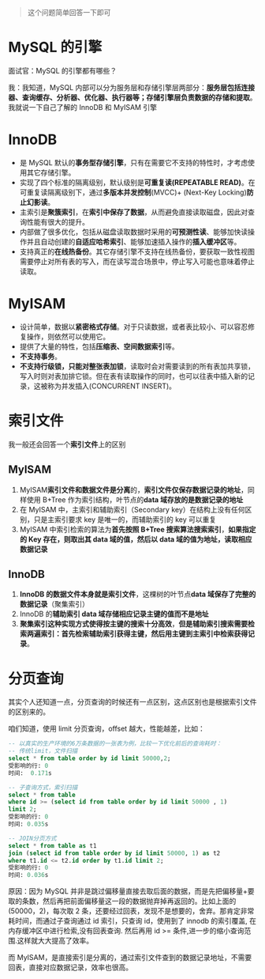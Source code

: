 > 这个问题简单回答一下即可

# MySQL 的引擎

面试官：MySQL 的引擎都有哪些？

我：我知道，MySQL 内部可以分为服务层和存储引擎层两部分：**服务层包括连接器、查询缓存、分析器、优化器、执行器等；存储引擎层负责数据的存储和提取**。我就说一下自己了解的 InnoDB 和 MyISAM 引擎

# InnoDB

- 是 MySQL 默认的**事务型存储引擎**，只有在需要它不支持的特性时，才考虑使用其它存储引擎。
- 实现了四个标准的隔离级别，默认级别是**可重复读(REPEATABLE READ)**。在可重复读隔离级别下，通过**多版本并发控制**(MVCC)+ (Next-Key Locking)**防止幻影读**。
- 主索引是**聚簇索引**，在**索引中保存了数据**，从而避免直接读取磁盘，因此对查询性能有很大的提升。
- 内部做了很多优化，包括从磁盘读取数据时采用的**可预测性读**、能够加快读操作并且自动创建的**自适应哈希索引**、能够加速插入操作的**插入缓冲区**等。
- 支持真正的**在线热备份**。其它存储引擎不支持在线热备份，要获取一致性视图需要停止对所有表的写入，而在读写混合场景中，停止写入可能也意味着停止读取。

# MyISAM

- 设计简单，数据以**紧密格式存储**。对于只读数据，或者表比较小、可以容忍修复操作，则依然可以使用它。
- 提供了大量的特性，包括**压缩表、空间数据索引**等。
- **不支持事务**。
- **不支持行级锁，只能对整张表加锁**，读取时会对需要读到的所有表加共享锁，写入时则对表加排它锁。但在表有读取操作的同时，也可以往表中插入新的记录，这被称为并发插入(CONCURRENT INSERT)。

# 索引文件

我一般还会回答一个**索引文件**上的区别

## MyISAM

1. MyISAM**索引文件和数据文件是分离**的，**索引文件仅保存数据记录的地址**，同样使用 B+Tree 作为索引结构，叶节点的**data 域存放的是数据记录的地址**
2. 在 MyISAM 中，主索引和辅助索引（Secondary key）在结构上没有任何区别，只是主索引要求 key 是唯一的，而辅助索引的 key 可以重复
3. MyISAM 中索引检索的算法为**首先按照 B+Tree 搜索算法搜索索引**，**如果指定的 Key 存在，则取出其 data 域的值，然后以 data 域的值为地址，读取相应数据记录**

## InnoDB

1. **InnoDB 的数据文件本身就是索引文件**，这棵树的叶节点**data 域保存了完整的数据记录**（聚集索引）
2. InnoDB 的**辅助索引 data 域存储相应记录主键的值而不是地址**
3. **聚集索引这种实现方式使得按主键的搜索十分高效**，**但是辅助索引搜索需要检索两遍索引：首先检索辅助索引获得主键，然后用主键到主索引中检索获得记录**。

# 分页查询

其实个人还知道一点，分页查询的时候还有一点区别，这点区别也是根据索引文件的区别来的。

咱们知道，使用 limit 分页查询，offset 越大，性能越差，比如：

```sql
-- 以真实的生产环境的6万条数据的一张表为例，比较一下优化前后的查询耗时：
-- 传统limit，文件扫描
select * from table order by id limit 50000,2;
受影响的行: 0
时间:  0.171s

-- 子查询方式，索引扫描
select * from table
where id >= (select id from table order by id limit 50000 , 1)
limit 2;
受影响的行: 0
时间: 0.035s

-- JOIN分页方式
select * from table as t1
join (select id from table order by id limit 50000, 1) as t2
where t1.id <= t2.id order by t1.id limit 2;
受影响的行: 0
时间: 0.036s
```

原因：因为 MySQL 并非是跳过偏移量直接去取后面的数据，而是先把偏移量+要取的条数，然后再把前面偏移量这一段的数据抛弃掉再返回的。比如上面的(50000，2)，每次取 2 条，还要经过回表，发现不是想要的，舍弃。那肯定非常耗时间，而通过子查询通过 id 索引，只查询 id，使用到了 innodb 的索引覆盖, 在内存缓冲区中进行检索,没有回表查询. 然后再用 id >= 条件,进一步的缩小查询范围.这样就大大提高了效率。

而 MyISAM，是直接索引是分离的，通过索引文件查到的数据记录地址，不需要回表，直接对应数据记录，效率也很高。
